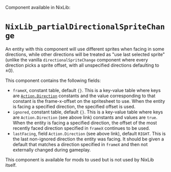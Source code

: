 Component available in NixLib:

# `NixLib_partialDirectionalSpriteChange`
An entity with this component will use different sprites when facing in some directions, while other directions will be treated as "use last selected sprite" (unlike the vanilla `directionalSpriteChange` component where every direction picks a sprite offset, with all unspecified directions defaulting to ±0).

This component contains the following fields:

* `frameX`, constant table, default `{}`. This is a key-value table where keys are [`Action.Direction`](https://vortexbuffer.com/synchrony/docs/modules/necro.game.system.Action/#enum-Direction) constants and the value corresponding to that constant is the frame-x-offset on the spritesheet to use. When the entity is facing a specified direction, the specified offset is used.
* `ignored`, constant table, default `{}`. This is a key-value table where keys are `Action.Direction` (see above link) constants and values are `true`. When the entity is facing a specified direction, the offset of the most recently faced direction specified in `frameX` continues to be used.
* `lastFacing`, field `Action.Direction` (see above link), default `RIGHT`. This is the last non-ignored direction the entity was facing. It should be given a default that matches a direction specified in `frameX` and then not externally changed during gameplay.

This component is available for mods to used but is not used by NixLib itself.